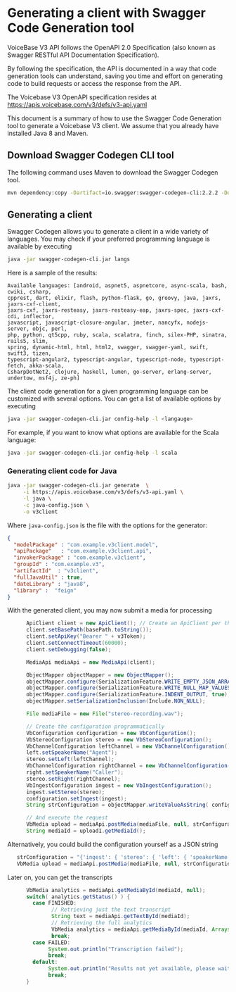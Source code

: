 # Generating a client with Swagger Code Generation tool

VoiceBase V3 API follows the OpenAPI 2.0 Specification  (also known as Swagger RESTful API Documentation Specification).

By following the specification, the API is documented in a way that code generation tools can understand, saving you time and effort on generating code to build requests or access the response from the API.

The Voicebase V3 OpenAPI specification resides at https://apis.voicebase.com/v3/defs/v3-api.yaml

This document is a summary of how to use the Swagger Code Generation tool to generate a Voicebase V3 client.
We assume that you already have installed Java 8 and Maven.

## Download Swagger Codegen CLI tool

The following command uses Maven to download the Swagger Codegen tool.
```sh
mvn dependency:copy -Dartifact=io.swagger:swagger-codegen-cli:2.2.2 -DoutputDirectory=. -Dmdep.stripVersion=true
```


## Generating a client
Swagger Codegen allows you to generate a client in a wide variety of languages. You may check if your preferred programming language is available by executing
```sh
java -jar swagger-codegen-cli.jar langs
```
Here is a sample of the results:
```
Available languages: [android, aspnet5, aspnetcore, async-scala, bash, cwiki, csharp,
cpprest, dart, elixir, flash, python-flask, go, groovy, java, jaxrs, jaxrs-cxf-client,
jaxrs-cxf, jaxrs-resteasy, jaxrs-resteasy-eap, jaxrs-spec, jaxrs-cxf-cdi, inflector,
javascript, javascript-closure-angular, jmeter, nancyfx, nodejs-server, objc, perl,
php, python, qt5cpp, ruby, scala, scalatra, finch, silex-PHP, sinatra, rails5, slim,
spring, dynamic-html, html, html2, swagger, swagger-yaml, swift, swift3, tizen,
typescript-angular2, typescript-angular, typescript-node, typescript-fetch, akka-scala,
CsharpDotNet2, clojure, haskell, lumen, go-server, erlang-server, undertow, msf4j, ze-ph]
```
The client code generation for a given programming language can be customized with several options. You can get a list of available options by executing
```sh
java -jar swagger-codegen-cli.jar config-help -l <langauge>
```
For example, if you want to know what options are available for the Scala language:
```sh
java -jar swagger-codegen-cli.jar config-help -l scala
```
### Generating client code for Java
```sh
java -jar swagger-codegen-cli.jar generate  \
     -i https://apis.voicebase.com/v3/defs/v3-api.yaml \
     -l java \
     -c java-config.json \
     -o v3client
```
Where `java-config.json` is the file with the options for the generator:

```json
{
  "modelPackage" : "com.example.v3client.model",
  "apiPackage"   : "com.example.v3client.api",
  "invokerPackage" : "com.example.v3client",
  "groupId" : "com.example.v3",
  "artifactId"  : "v3client",
  "fullJavaUtil" : true,
  "dateLibrary" : "java8",
  "library" :  "feign"
}   
```

With the generated client, you may now submit a media for processing

```java
      ApiClient client = new ApiClient(); // Create an ApiClient per thread
      client.setBasePath(basePath.toString());
      client.setApiKey("Bearer " + v3Token);
      client.setConnectTimeout(60000);
      client.setDebugging(false);

      MediaApi mediaApi = new MediaApi(client);

      ObjectMapper objectMapper = new ObjectMapper();
      objectMapper.configure(SerializationFeature.WRITE_EMPTY_JSON_ARRAYS, false);
      objectMapper.configure(SerializationFeature.WRITE_NULL_MAP_VALUES, false);
      objectMapper.configure(SerializationFeature.INDENT_OUTPUT, true);
      objectMapper.setSerializationInclusion(Include.NON_NULL);

      File mediaFile = new File("stereo-recording.wav");

      // Create the configuration programmatically
      VbConfiguration configuration = new VbConfiguration();
      VbStereoConfiguration stereo = new VbStereoConfiguration();
      VbChannelConfiguration leftChannel = new VbChannelConfiguration();
      left.setSpeakerName("Agent");
      stereo.setLeft(leftChannel);
      VbChannelConfiguration rightChannel = new VbChannelConfiguration();
      right.setSpeakerName("Caller");
      stereo.setRight(rightChannel);
      VbIngestConfiguration ingest = new VbIngestConfiguration();
      ingest.setStereo(stereo);
      configuration.setIngest(ingest);
      String strConfiguration = objectMapper.writeValueAsString( configuration );

      // And execute the request
      VbMedia upload = mediaApi.postMedia(mediaFile, null, strConfiguration, null, null );
      String mediaId = upload1.getMediaId();
```

Alternatively, you could build the configuration yourself as a JSON string
```java
   strConfiguration = "{'ingest': { 'stereo': { 'left': { 'speakerName' : 'Agent' }, 'right':{ 'speakerName' : 'Caller' }}}}";
   VbMedia upload = mediaApi.postMedia(mediaFile, null, strConfiguration , null, null );
```


 Later on, you can get the transcripts
```java      
      VbMedia analytics = mediaApi.getMediaById(mediaId, null);
      switch( analytics.getStatus() ) {
        case FINISHED:
              // Retrieving just the text transcript
              String text = mediaApi.getTextById(mediaId);
              // Retrieving the full analytics
              VbMedia analytics = mediaApi.getMediaById(mediaId, Arrays.asList("text", "srt"));
              break;
        case FAILED:
             System.out.println("Transcription failed");
             break;
        default:
             System.out.println("Results not yet available, please wait...");
             break;     
      }  
```
